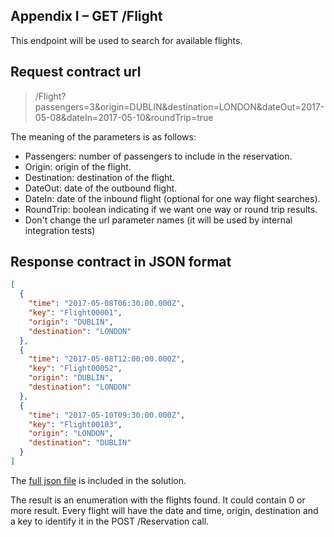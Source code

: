 ## Appendix I – GET /Flight

This endpoint will be used to search for available flights.

## Request contract url

>/Flight?passengers=3&origin=DUBLIN&destination=LONDON&dateOut=2017-05-08&dateIn=2017-05-10&roundTrip=true

The meaning of the parameters is as follows:

- Passengers: number of passengers to include in the reservation.
- Origin: origin of the flight.
- Destination: destination of the flight.
- DateOut: date of the outbound flight.
- DateIn: date of the inbound flight (optional for one way flight searches).
- RoundTrip: boolean indicating if we want one way or round trip results.
- Don't change the url parameter names (it will be used by internal integration tests)

## Response contract in JSON format

```json
[
  {
    "time": "2017-05-08T06:30:00.000Z",
    "key": "Flight00001",
    "origin": "DUBLIN",
    "destination": "LONDON"
  },
  {
    "time": "2017-05-08T12:00:00.000Z",
    "key": "Flight00052",
    "origin": "DUBLIN",
    "destination": "LONDON"
  },
  {
    "time": "2017-05-10T09:30:00.000Z",
    "key": "Flight00103",
    "origin": "LONDON",
    "destination": "DUBLIN"
  }
]
```

The [full json file](InitialState.json) is included in the solution.

The result is an enumeration with the flights found. It could contain 0 or more result. Every flight will have the date and time, origin, destination and a key to identify it in the POST /Reservation call.



